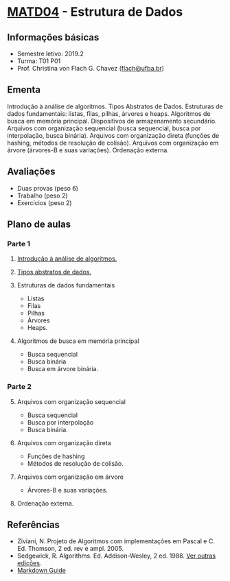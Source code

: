 # [MATD04](https://alunoweb.ufba.br/SiacWWW/ExibirEmentaPublico.do?cdDisciplina=MATD04&nuPerInicial=20101) - Estrutura de Dados

## Informações básicas

- Semestre letivo: 2019.2
- Turma: T01 P01
- Prof. Christina von Flach G. Chavez (flach@ufba.br)

## Ementa

Introdução à análise de algoritmos. 
Tipos Abstratos de Dados. 
Estruturas de dados fundamentais: listas, filas, pilhas, árvores e heaps. 
Algoritmos de busca em memória principal. 
Dispositivos de armazenamento secundário. 
Arquivos com organização sequencial (busca sequencial, busca por interpolação, busca binária). 
Arquivos com organização direta (funções de hashing, métodos de resolução de colisão). 
Arquivos com organização em árvore (árvores-B e suas variações). 
Ordenação externa.

## Avaliações

+ Duas provas (peso 6) 
+ Trabalho (peso 2)
+ Exercícios (peso 2)

## Plano de aulas

### Parte 1 

1. [Introdução à análise de algoritmos.](tutorial/analisedealgoritmos.md) 

2. [Tipos abstratos de dados.](tutorial/tiposabstratosdedados.md) 

3. Estruturas de dados fundamentais
   - Listas
   - Filas
   - Pilhas
   - Árvores
   - Heaps.

4. Algoritmos de busca em memória principal
   - Busca sequencial
   - Busca binária
   - Busca em árvore binária.

### Parte 2 

5. Arquivos com organização sequencial 
   - Busca sequencial
   - Busca por interpolação
   - Busca binária. 

6. Arquivos com organização direta 
   - Funções de hashing
   - Métodos de resolução de colisão.
 
7. Arquivos com organização em árvore 
   - Árvores-B e suas variações. 

8. Ordenação externa.


## Referências
- Ziviani, N. Projeto de Algoritmos com implementações em Pascal e C. Ed. Thomson, 2 ed. rev e ampl. 2005.
- Sedgewick, R. Algorithms. Ed. Addison-Wesley, 2 ed. 1988. [Ver outras edições](https://algs4.cs.princeton.edu/home/).
- [Markdown Guide](https://www.markdownguide.org/basic-syntax/)




